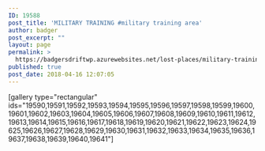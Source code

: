 ```yaml
---
ID: 19588
post_title: 'MILITARY TRAINING #military training area'
author: badger
post_excerpt: ""
layout: page
permalink: >
  https://badgersdriftwp.azurewebsites.net/lost-places/military-training-military-training-area/
published: true
post_date: 2018-04-16 12:07:05
---
```

[gallery type="rectangular" ids="19590,19591,19592,19593,19594,19595,19596,19597,19598,19599,19600,19601,19602,19603,19604,19605,19606,19607,19608,19609,19610,19611,19612,19613,19614,19615,19616,19617,19618,19619,19620,19621,19622,19623,19624,19625,19626,19627,19628,19629,19630,19631,19632,19633,19634,19635,19636,19637,19638,19639,19640,19641"]